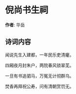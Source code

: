 # 倪尚书生祠

**作者**: 华岳

## 诗词内容

闻说先生入建都，一年民乐吏清癯。

四厢夜月封朱户，两院春风锁翠芜。

一旦有书追驷马，万冤无计彻群乌。

焚香再拜祝公寿，问有清朝赏罚无。

